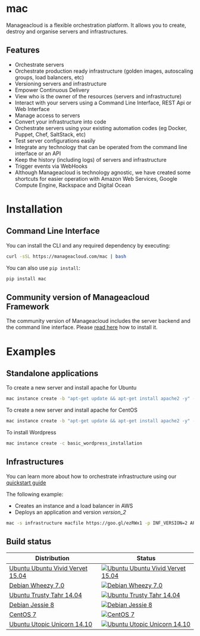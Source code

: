 # mac
Manageacloud is a flexible orchestration platform. It allows you to create, destroy and organise servers and infrastructures.

## Features
 - Orchestrate servers
 - Orchestrate production ready infrastructure (golden images, autoscaling groups, load balancers, etc)
 - Versioning servers and infrastructure
 - Empower Continuous Delivery
 - View who is the owner of the resources (servers and infrastructure)
 - Interact with your servers using a Command Line Interface, REST Api or Web Interface
 - Manage access to servers
 - Convert your infrastructure into code
 - Orchestrate servers using your existing automation codes (eg Docker, Puppet, Chef, SaltStack, etc)
 - Test server configurations easily
 - Integrate any technology that can be operated from the command line interface or an API
 - Keep the history (including logs) of servers and infrastructure
 - Trigger events via WebHooks
 - Although Manageacloud is technology agnostic, we have created some shortcuts for easier operation with Amazon Web Services, Google Compute Engine, Rackspace and Digital Ocean

# Installation

## Command Line Interface

You can install the CLI and any required dependency by executing:

```sh
curl -sSL https://manageacloud.com/mac | bash
```

You can also use ``pip install``:

```sh
pip install mac
```

## Community version of Manageacloud Framework

The community version of Manageacloud includes the server backend and the command line interface. 
Please [read here](https://manageacloud.com/docs/getting-started/install) how to install it.

# Examples

## Standalone applications

To create a new server and install apache for Ubuntu

```sh
mac instance create -b "apt-get update && apt-get install apache2 -y" -r ubuntu:trusty
```

To create a new server and install apache for CentOS

```sh
mac instance create -b "apt-get update && apt-get install apache2 -y" -r centos:7
```

To install Wordpress
```sh
mac instance create -c basic_wordpress_installation
```

## Infrastructures

You can learn more about how to orchestrate infrastructure using our [quickstart guide](https://manageacloud.com/quickstart)

The following example:
 - Creates an instance and a load balancer in AWS
 - Deploys an application and version *version_2*
 
```sh
mac -s infrastructure macfile https://goo.gl/ezRWx1 -p INF_VERSION=2 APP_BRANCH=version_2
```


## Build status

Distribution  | Status
------------- | -------------
[Ubuntu Ubuntu Vivid Vervet 15.04](https://manageacloud.com/configuration/mac) | [![Ubuntu Ubuntu Vivid Vervet 15.04](https://manageacloud.com/configuration/mac/build/8/image)](https://manageacloud.com/configuration/mac/builds)
[Debian Wheezy 7.0](https://manageacloud.com/configuration/mac) | [![Debian Wheezy 7.0](https://manageacloud.com/configuration/mac/build/1/image)](https://manageacloud.com/configuration/mac/builds)
[Ubuntu Trusty Tahr 14.04](https://manageacloud.com/configuration/mac) | [![Ubuntu Trusty Tahr 14.04](https://manageacloud.com/configuration/mac/build/2/image)](https://manageacloud.com/configuration/mac/builds)
[Debian Jessie 8](https://manageacloud.com/configuration/mac) | [![Debian Jessie 8](https://manageacloud.com/configuration/mac/build/7/image)](https://manageacloud.com/configuration/mac/builds)
[CentOS 7](https://manageacloud.com/configuration/mac) | [![CentOS 7](https://manageacloud.com/configuration/mac/build/5/image)](https://manageacloud.com/configuration/mac/builds)
[Ubuntu Utopic Unicorn 14.10](https://manageacloud.com/configuration/mac) | [![Ubuntu Utopic Unicorn 14.10](https://manageacloud.com/configuration/mac/build/6/image)](https://manageacloud.com/configuration/mac/builds)